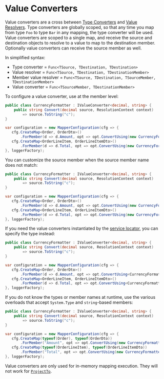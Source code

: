 # Value Converters

Value converters are a cross between [Type Converters](Custom-type-converters.html) and [Value Resolvers](Custom-value-resolvers.html). Type converters are globally scoped, so that any time you map from type `Foo` to type `Bar` in any mapping, the type converter will be used. Value converters are scoped to a single map, and receive the source and destination objects to resolve to a value to map to the destination member. Optionally value converters can receive the source member as well.

In simplified syntax:

 - Type converter = `Func<TSource, TDestination, TDestination>`
 - Value resolver = `Func<TSource, TDestination, TDestinationMember>`
 - Member value resolver = `Func<TSource, TDestination, TSourceMember, TDestinationMember>`
 - Value converter = `Func<TSourceMember, TDestinationMember>`

 To configure a value converter, use at the member level:

 ```c#
 public class CurrencyFormatter : IValueConverter<decimal, string> {
     public string Convert(decimal source, ResolutionContext context)
         => source.ToString("c");
 }

 var configuration = new MapperConfiguration(cfg => {
    cfg.CreateMap<Order, OrderDto>()
        .ForMember(d => d.Amount, opt => opt.ConvertUsing(new CurrencyFormatter()));
    cfg.CreateMap<OrderLineItem, OrderLineItemDto>()
        .ForMember(d => d.Total, opt => opt.ConvertUsing(new CurrencyFormatter()));
 }, loggerFactory);
 ```

You can customize the source member when the source member name does not match:

 ```c#
 public class CurrencyFormatter : IValueConverter<decimal, string> {
     public string Convert(decimal source, ResolutionContext context)
         => source.ToString("c");
 }

 var configuration = new MapperConfiguration(cfg => {
    cfg.CreateMap<Order, OrderDto>()
        .ForMember(d => d.Amount, opt => opt.ConvertUsing(new CurrencyFormatter(), src => src.OrderAmount));
    cfg.CreateMap<OrderLineItem, OrderLineItemDto>()
        .ForMember(d => d.Total, opt => opt.ConvertUsing(new CurrencyFormatter(), src => src.LITotal));
 }, loggerFactory);
 ```

If you need the value converters instantiated by the [service locator](Dependency-injection.html), you can specify the type instead:

 ```c#
 public class CurrencyFormatter : IValueConverter<decimal, string> {
     public string Convert(decimal source, ResolutionContext context)
         => source.ToString("c");
 }

 var configuration = new MapperConfiguration(cfg => {
    cfg.CreateMap<Order, OrderDto>()
        .ForMember(d => d.Amount, opt => opt.ConvertUsing<CurrencyFormatter, decimal>());
    cfg.CreateMap<OrderLineItem, OrderLineItemDto>()
        .ForMember(d => d.Total, opt => opt.ConvertUsing<CurrencyFormatter, decimal>());
 }, loggerFactory);
 ```

If you do not know the types or member names at runtime, use the various overloads that accept `System.Type` and `string`-based members:

 ```c#
 public class CurrencyFormatter : IValueConverter<decimal, string> {
     public string Convert(decimal source, ResolutionContext context)
         => source.ToString("c");
 }

 var configuration = new MapperConfiguration(cfg => {
    cfg.CreateMap(typeof(Order), typeof(OrderDto))
        .ForMember("Amount", opt => opt.ConvertUsing(new CurrencyFormatter(), "OrderAmount"));
    cfg.CreateMap(typeof(OrderLineItem), typeof(OrderLineItemDto))
        .ForMember("Total", opt => opt.ConvertUsing(new CurrencyFormatter(), "LITotal"));
 }, loggerFactory);
 ```

 Value converters are only used for in-memory mapping execution. They will not work for [`ProjectTo`](Queryable-Extensions.html).
